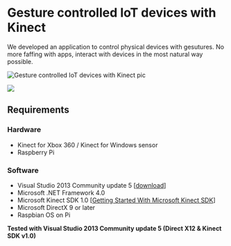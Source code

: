 # Gesture controlled IoT devices with Kinect
We developed an application to control physical devices with gesutures. No more faffing with apps, interact with devices in the most natural way possible. 

![Gesture controlled IoT devices with Kinect pic](https://www.extremetech.com/wp-content/uploads/2013/12/pointgrab.jpg)
<div style="Gesture controlled IoT devices with Kinect pic]"><img align="center" src ="https://www.extremetech.com/wp-content/uploads/2013/12/pointgrab.jpg" /></div>

## Requirements

### Hardware
- Kinect for Xbox 360 / Kinect for Windows sensor
- Raspberry Pi

### Software
- Visual Studio 2013 Community update 5 [[download](https://www.visualstudio.com/en-us/news/releasenotes/vs2013-community-vs#download-visual-studio-2013-community)]
- Microsoft .NET Framework 4.0 
- Microsoft Kinect SDK 1.0 [[Getting Started With Microsoft Kinect SDK](https://github.com/alwynmathew/Kinect-for-windows/blob/master/README.md#getting-started-with-microsoft-kinect-sdk-10)]
- Microsoft DirectX 9 or later
- Raspbian OS on Pi


**Tested with Visual Studio 2013 Community update 5 (Direct X12 & Kinect SDK v1.0)**
